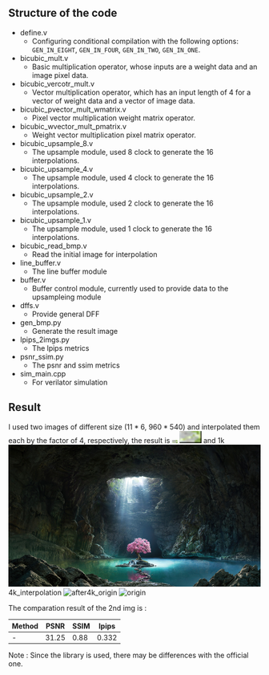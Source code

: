 ## Structure of the code
- define.v
    - Configuring conditional compilation with the following options: ```GEN_IN_EIGHT```, ```GEN_IN_FOUR```, ```GEN_IN_TWO```, ```GEN_IN_ONE```. 
- bicubic_mult.v
    - Basic multiplication operator, whose inputs are a weight data and an image pixel data.
- bicubic_vercotr_mult.v
    - Vector multiplication operator, which has an input length of 4 for a vector of weight data and a vector of image data.
- bicubic_pvector_mult_wmatrix.v
    - Pixel vector multiplication weight matrix operator.
- bicubic_wvector_mult_pmatrix.v
    - Weight vector multiplication pixel matrix operator.
- bicubic_upsample_8.v
    - The upsample module, used 8 clock to generate the 16 interpolations.
- bicubic_upsample_4.v
    - The upsample module, used 4 clock to generate the 16 interpolations.
- bicubic_upsample_2.v
    - The upsample module, used 2 clock to generate the 16 interpolations.
- bicubic_upsample_1.v
    - The upsample module, used 1 clock to generate the 16 interpolations.
- bicubic_read_bmp.v
    - Read the initial image for interpolation
- line_buffer.v
    - The line buffer module
- buffer.v
    - Buffer control module, currently used to provide data to the upsampleing module
- dffs.v
    - Provide general DFF
- gen_bmp.py
    - Generate the result image
- lpips_2imgs.py
    - The lpips metrics
- psnr_ssim.py
    - The psnr and ssim metrics
- sim_main.cpp
    - For verilator simulation

## Result
I used two images of different size ($11*6$, $960*540$) and interpolated them each by the factor of 4, respectively, the result is ![before -w100](2.bmp) ![after](test.bmp)
and 
1k ![before](49_1k.bmp)  4k_interpolation ![after](49_4k.bmp)4k_origin ![origin](49.bmp) 


The comparation result of the 2nd img is :

| Method | PSNR   | SSIM | lpips |
|  ----  |  ----  | ---- | ---- |
|    -   | 31.25 | 0.88 | 0.332 |

Note : Since the library is used, there may be differences with the official one.